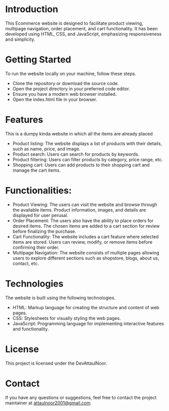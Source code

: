 # Introduction
This Ecommerce website is designed to facilitate product viewing, multipage navigation, order placement, and cart functionality. It has been developed using HTML, CSS, and JavaScript, emphasizing responsiveness and simplicity.

# Getting Started
To run the website locally on your machine, follow these steps.
- Clone the repository or download the source code.
- Open the project directory in your preferred code editor.
- Ensure you have a modern web browser installed.
- Open the index.html file in your browser.

# Features
This is a dumpy kinda website in which all the items are already placed 
- Product listing: The website displays a list of products with their details, such as name, price, and image.
- Product search: Users can search for products by keywords.
- Product filtering: Users can filter products by category, price range, etc.
- Shopping cart: Users can add products to their shopping cart and manage the cart items.

# Functionalities:
- Product Viewing: The users can visit the website and browse through the available items. Product information, images, and details are displayed for user perusal.
- Order Placement: The users also have the ability to place orders for desired items. The chosen items are added to a cart section for review before finalizing the purchase.
- Cart Functionality: The website includes a cart feature where selected items are stored. Users can review, modify, or remove items before confirming their order.
- Multipage Navigation: The website consists of multiple pages allowing users to explore different sections such as shopstore, blogs, about us, contact, etc.

# Technologies
The website is built using the following technologies.
- HTML: Markup language for creating the structure and content of web pages.
- CSS: Stylesheets for visually styling the web pages.
- JavaScript: Programming language for implementing interactive features and functionality.

# License
This project is licensed under the DevAttaulNoor.

# Contact
If you have any questions or suggestions, feel free to contact the project maintainer at attaulnoor2001@gmail.com
